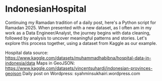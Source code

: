 # IndonesianHospital

Continuing my Ramadan tradition of a daily post, here's a Python script for Ramadan 2025.  When presented with a new dataset, as I often am in my work as a Data Engineer/Analyst, the journey begins with data cleaning, followed by analysis to uncover meaningful patterns and stories.  Let's explore this process together, using a dataset from Kaggle as our example.

Hospital data source: https://www.kaggle.com/datasets/muhammadhabibna/hospital-data-in-indonesia/data
Maps in GeoJSON: https://www.kaggle.com/datasets/vincentsuhardi/indonesian-provinces-geojson
Daily post on Wordpress: syahminsukhairi.wordpress.com
